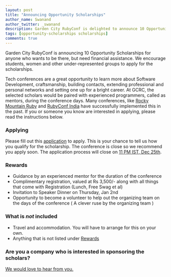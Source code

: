 ```yaml
---
layout: post
title: "Announcing Opportunity Scholarships"
author_name: Swanand
author_twitter: _swanand
description: Garden City RubyConf is delighted to announce 10 Opportunity Scholarships to deserving candidates
tags: [opportunity-scholarships scholarships]
comments: true
---
```


Garden City RubyConf is announcing 10 Opportunity Scholarships for anyone who wants to be there, but need financial assistance.  We encourage students, women and other under-represented groups to apply for the scholarships.

Tech conferences are a great opportunity to learn more about Software Development, craftsmanship, building contacts, extending professional and personal networks and setting one up for a bright career.  At GCRC, the selected scholars would be paired with experienced programmers, called as mentors, during the conference days.  Many conferences, like [Rocky Mountain Ruby](http://rockymtnruby.com/2012/scholarship) and [RubyConf India](http://lanyrd.com/2013/rubyconfindia/calls/qqbk/) have successfully implemented this in the past.  If you or someone you know are interested in applying, please read the instructions below.


<a name="Applying" />

### Applying
Please fill out this [application](https://docs.google.com/forms/d/1aee0IwQHodz1vvoYLtLDnunwiEoXzOZPASS0k73aKow/viewform) to apply.  This is your chance to tell us how you qualify for the scholarship.  The conference is close so we recommend you apply soon.  The application process will close on [11 PM IST, Dec 25th](http://www.timeanddate.com/worldclock/fixedtime.html?msg=Application+process+closes+on&iso=20131225T23&p1=438).


<a name="Rewards" />

### Rewards

- Guidance by an experienced mentor for the duration of the conference
- Complimentary registration, valued at Rs 3,500/- along with all things that come with Registration (Lunch, Free Swag et al)
- Invitation to Speaker Dinner on Thursday, Jan 2nd
- Opportunity to become a volunteer to help out the organizing team on the days of the conference ( A clever ruse by the organizing team )

### What is _not_ included

- Travel and accommodation.  You will have to arrange for this on your own.
- Anything that is not listed under [Rewards](#Rewards)


### Are you a company who is interested in sponsoring the scholars?
[We would love to hear from you.](mailto:team@gardencityruby.org)
